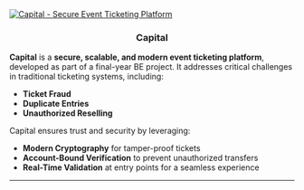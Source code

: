 <a href="https://ronakmaheshwari.10xdevs.me">
  <img alt="Capital - Secure Event Ticketing Platform" src="https://xntcmbrnuyvzjeupfbyt.supabase.co/storage/v1/object/public/uploads/capital.png">
</a>

<h3 align="center">Capital</h3>

**Capital** is a **secure, scalable, and modern event ticketing platform**, developed as part of a final-year BE project.
It addresses critical challenges in traditional ticketing systems, including:

* **Ticket Fraud**
* **Duplicate Entries**
* **Unauthorized Reselling**

Capital ensures trust and security by leveraging:

* **Modern Cryptography** for tamper-proof tickets
* **Account-Bound Verification** to prevent unauthorized transfers
* **Real-Time Validation** at entry points for a seamless experience
---
